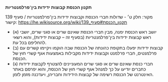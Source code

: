 **תקנון הכנסת**
**קבוצות ידידות בין־פרלמנטריות**

מקור: חלק ט׳ - שדולות חברי הכנסת וקבוצות ידידות בין־פרלמנטריות / סעיף 139
קישור: https://he.wikisource.org/wiki/תקנון_הכנסת#סעיף_139

 * (א) יושב ראש הכנסת ימנה, מבין חברי הכנסת שאינם שרים או סגני שרים, יושבי ראש קבוצות ידידות בין־פרלמנטריות (בסעיף זה – קבוצות ידידות), והוא רשאי להחליפם בכל עת.
 * (ב) קבוצות ידידות יפעלו בתקופת כהונתה של הכנסת שבה הוקמו ויקיימו קשרים עם פרלמנטים, חברי פרלמנט וקבוצות ידידות מקבילות באמצעות אגף קשרי חוץ של הכנסת.
 * (ג) חברי כנסת שאינם שרים או סגני שרים המעוניינים להצטרף לקבוצת ידידות כחברים יודיעו על כך למנהל אגף קשרי חוץ של הכנסת, והוא יפרסם באתר האינטרנט של הכנסת רשימה של קבוצות הידידות וחבריהן, ויעדכנה מזמן לזמן.